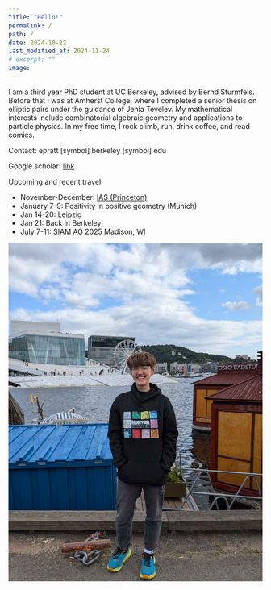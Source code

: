 ```yaml
---
title: "Hello!"
permalink: /
path: /
date: 2024-10-22
last_modified_at: 2024-11-24
# excerpt: ""
image:
---
```


I am a third year PhD student at UC Berkeley, advised by Bernd Sturmfels. Before that I was at Amherst College, where I completed a senior thesis on elliptic pairs under the guidance of Jenia Tevelev. My mathematical interests include combinatorial algebraic geometry and applications to particle physics. In my free time, I rock climb, run, drink coffee, and read comics.

Contact: epratt [symbol] berkeley [symbol] edu

Google scholar: [link](https://scholar.google.com/citations?user=1VJcY6gAAAAJ&hl=en)

Upcoming and recent travel:
* November-December: [IAS (Princeton)](https://www.ias.edu/math/events/sp/24-25)
* January 7-9: Positivity in positive geometry (Munich)
* Jan 14-20: Leipzig
* Jan 21: Back in Berkeley! 
* July 7-11: SIAM AG 2025 [Madison, WI](https://www.siam.org/conferences-events/siam-conferences/ag25/)

![alt text](/assets/images/oslo2.jpg "Title")

